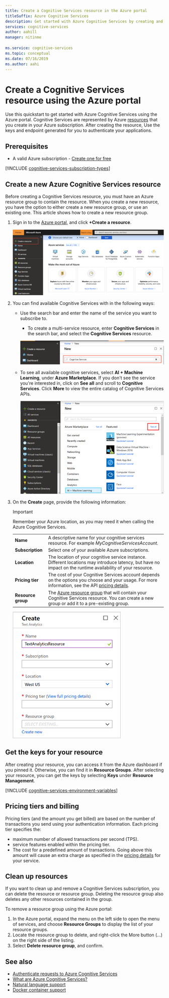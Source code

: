 ```yaml
---
title: Create a Cognitive Services resource in the Azure portal
titleSuffix: Azure Cognitive Services
description: Get started with Azure Cognitive Services by creating and subscribing to a resource in the Azure portal.
services: cognitive-services
author: aahill
manager: nitinme

ms.service: cognitive-services
ms.topic: conceptual
ms.date: 07/16/2019
ms.author: aahi
---
```


# Create a Cognitive Services resource using the Azure portal

Use this quickstart to get started with Azure Cognitive Services using the Azure portal. Cognitive Services are represented by Azure [resources](https://docs.microsoft.com/azure/azure-resource-manager/resource-group-portal) that you create in your Azure subscription. After creating the resource, Use the keys and endpoint generated for you to authenticate your applications. 

## Prerequisites

* A valid Azure subscription - [Create one for free](https://azure.microsoft.com/free/)

[!INCLUDE [cognitive-services-subscription-types](../../includes/cognitive-services-subscription-types.md)]

## Create a new Azure Cognitive Services resource

Before creating a Cognitive Services resource, you must have an Azure resource group to contain the resource. When you create a new resource, you have the option to either create a new resource group, or use an existing one. This article shows how to create a new resource group.

1. Sign in to the [Azure portal](https://portal.azure.com), and click **+Create a resource**.

    ![Select Cognitive Services APIs](media/cognitive-services-apis-create-account/azurePortalScreenMulti.png)

2. You can find available Cognitive Services with in the following ways:
    * Use the search bar and enter the name of the service you want to subscribe to.
        * To create a multi-service resource, enter **Cognitive Services** in the search bar, and select the **Cognitive Services** resource.

        ![Search for Cognitive Services](media/cognitive-services-apis-create-account/azureCogServSearchMulti.png)

    * To see all available cognitive services, select **AI + Machine Learning**, under **Azure Marketplace**. If you don't see the service you're interested in, click on **See all** and scroll to **Cognitive Services**. Click **More** to view the entire catalog of Cognitive Services APIs.
    
        ![Select Cognitive Services APIs](media/cognitive-services-apis-create-account/azureMarketplace.png)

3. On the **Create** page, provide the following information:

    > [!IMPORTANT]
    > Remember your Azure location, as you may need it when calling the Azure Cognitive Services.

    |    |    |
    |--|--|
    | **Name** | A descriptive name for your cognitive services resource. For example *MyCognitiveServicesAccount*. |
    | **Subscription** | Select one of your available Azure subscriptions. |
    | **Location** | The location of your cognitive service instance. Different locations may introduce latency, but have no impact on the runtime availability of your resource. |
    | **Pricing tier** | The cost of your Cognitive Services account depends on the options you choose and your usage. For more information, see the API [pricing details](https://azure.microsoft.com/pricing/details/cognitive-services/).
    | **Resource group** | The [Azure resource group](https://docs.microsoft.com/azure/architecture/cloud-adoption/governance/resource-consistency/azure-resource-access#what-is-an-azure-resource-group) that will contain your Cognitive Services resource. You can create a new group or add it to a pre-existing group. |

    ![Resource creation screen](media/cognitive-services-apis-create-account/resource_create_screen.png)


## Get the keys for your resource

After creating your resource, you can access it from the Azure dashboard if you pinned it. Otherwise, you can find it in **Resource Groups**. After selecting your resource, you can get the keys by selecting **Keys** under **Resource Management**.

[!INCLUDE [cognitive-services-environment-variables](../../includes/cognitive-services-environment-variables.md)]

## Pricing tiers and billing

Pricing tiers (and the amount you get billed) are based on the number of transactions you send using your authentication information. Each pricing tier specifies the:
* maximum number of allowed transactions per second (TPS).
* service features enabled within the pricing tier.
* The cost for a predefined amount of transactions. Going above this amount will cause an extra charge as specified in the [pricing details](https://azure.microsoft.com/pricing/details/cognitive-services/custom-vision-service/) for your service.

## Clean up resources

If you want to clean up and remove a Cognitive Services subscription, you can delete the resource or resource group. Deleting the resource group also deletes any other resources contained in the group.

To remove a resource group using the Azure portal:

1. In the Azure portal, expand the menu on the left side to open the menu of services, and choose **Resource Groups** to display the list of your resource groups.
2. Locate the resource group to delete, and right-click the More button (...) on the right side of the listing.
3. Select **Delete resource group**, and confirm.

## See also

* [Authenticate requests to Azure Cognitive Services](authentication.md)
* [What are Azure Cognitive Services?](Welcome.md)
* [Natural language support](language-support.md)
* [Docker container support](cognitive-services-container-support.md)
